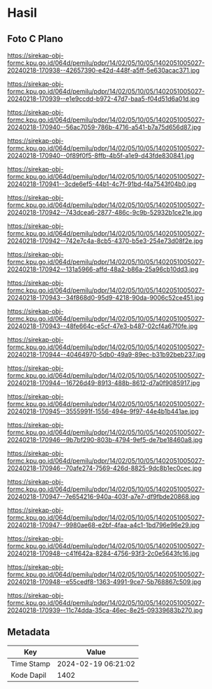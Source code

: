# Hasil

## Foto C Plano

https://sirekap-obj-formc.kpu.go.id/064d/pemilu/pdpr/14/02/05/10/05/1402051005027-20240218-170938--42657390-e42d-448f-a5ff-5e630acac371.jpg

https://sirekap-obj-formc.kpu.go.id/064d/pemilu/pdpr/14/02/05/10/05/1402051005027-20240218-170939--e1e9ccdd-b972-47d7-baa5-f04d51d6a01d.jpg

https://sirekap-obj-formc.kpu.go.id/064d/pemilu/pdpr/14/02/05/10/05/1402051005027-20240218-170940--56ac7059-786b-4716-a541-b7a75d656d87.jpg

https://sirekap-obj-formc.kpu.go.id/064d/pemilu/pdpr/14/02/05/10/05/1402051005027-20240218-170940--0f89f0f5-8ffb-4b5f-a1e9-d43fde830841.jpg

https://sirekap-obj-formc.kpu.go.id/064d/pemilu/pdpr/14/02/05/10/05/1402051005027-20240218-170941--3cde6ef5-44b1-4c7f-91bd-f4a7543f04b0.jpg

https://sirekap-obj-formc.kpu.go.id/064d/pemilu/pdpr/14/02/05/10/05/1402051005027-20240218-170942--743dcea6-2877-486c-9c9b-52932b1ce21e.jpg

https://sirekap-obj-formc.kpu.go.id/064d/pemilu/pdpr/14/02/05/10/05/1402051005027-20240218-170942--742e7c4a-8cb5-4370-b5e3-254e73d08f2e.jpg

https://sirekap-obj-formc.kpu.go.id/064d/pemilu/pdpr/14/02/05/10/05/1402051005027-20240218-170942--131a5966-affd-48a2-b86a-25a96cb10dd3.jpg

https://sirekap-obj-formc.kpu.go.id/064d/pemilu/pdpr/14/02/05/10/05/1402051005027-20240218-170943--34f868d0-95d9-4218-90da-9006c52ce451.jpg

https://sirekap-obj-formc.kpu.go.id/064d/pemilu/pdpr/14/02/05/10/05/1402051005027-20240218-170943--48fe664c-e5cf-47e3-b487-02cf4a67f0fe.jpg

https://sirekap-obj-formc.kpu.go.id/064d/pemilu/pdpr/14/02/05/10/05/1402051005027-20240218-170944--40464970-5db0-49a9-89ec-b31b92beb237.jpg

https://sirekap-obj-formc.kpu.go.id/064d/pemilu/pdpr/14/02/05/10/05/1402051005027-20240218-170944--16726d49-8913-488b-8612-d7a0f9085917.jpg

https://sirekap-obj-formc.kpu.go.id/064d/pemilu/pdpr/14/02/05/10/05/1402051005027-20240218-170945--3555991f-1556-494e-9f97-44e4b1b441ae.jpg

https://sirekap-obj-formc.kpu.go.id/064d/pemilu/pdpr/14/02/05/10/05/1402051005027-20240218-170946--9b7bf290-803b-4794-9ef5-de7be18460a8.jpg

https://sirekap-obj-formc.kpu.go.id/064d/pemilu/pdpr/14/02/05/10/05/1402051005027-20240218-170946--70afe274-7569-426d-8825-9dc8b1ec0cec.jpg

https://sirekap-obj-formc.kpu.go.id/064d/pemilu/pdpr/14/02/05/10/05/1402051005027-20240218-170947--7e654216-940a-403f-a7e7-df9fbde20868.jpg

https://sirekap-obj-formc.kpu.go.id/064d/pemilu/pdpr/14/02/05/10/05/1402051005027-20240218-170947--9980ae68-e2bf-4faa-a4c1-1bd796e96e29.jpg

https://sirekap-obj-formc.kpu.go.id/064d/pemilu/pdpr/14/02/05/10/05/1402051005027-20240218-170948--c41f642a-8284-4756-93f3-2c0e5643fc16.jpg

https://sirekap-obj-formc.kpu.go.id/064d/pemilu/pdpr/14/02/05/10/05/1402051005027-20240218-170948--e55cedf8-1363-4991-9ce7-5b768867c509.jpg

https://sirekap-obj-formc.kpu.go.id/064d/pemilu/pdpr/14/02/05/10/05/1402051005027-20240218-170939--11c74dda-35ca-46ec-8e25-09339683b270.jpg


## Metadata

| Key        | Value               |
| ---------- | ------------------- |
| Time Stamp | 2024-02-19 06:21:02 |
| Kode Dapil | 1402                |



